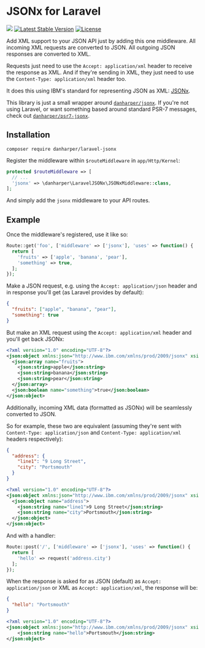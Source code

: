 # JSONx for Laravel

[![](https://api.travis-ci.org/danharper/JSONx-for-Laravel.svg)](https://travis-ci.org/danharper/JSONx-for-Laravel) [![Latest Stable Version](https://poser.pugx.org/danharper/laravel-jsonx/v/stable)](https://packagist.org/packages/danharper/laravel-jsonx) [![License](https://poser.pugx.org/danharper/laravel-jsonx/license)](https://packagist.org/packages/danharper/laravel-jsonx)

Add XML support to your JSON API just by adding this one middleware. All incoming XML requests are converted to JSON. All outgoing JSON responses are converted to XML.

Requests just need to use the `Accept: application/xml` header to receive the response as XML. And if they're sending in XML, they just need to use the `Content-Type: application/xml` header too.

It does this using IBM's standard for representing JSON as XML: [JSONx](https://tools.ietf.org/html/draft-rsalz-jsonx-00).

This library is just a small wrapper around [`danharper/jsonx`](https://github.com/danharper/jsonx). If you're not using Laravel, or want something based around standard PSR-7 messages, check out [`danharper/psr7-jsonx`](https://github.com/danharper/Psr7JSONx).

## Installation

```
composer require danharper/laravel-jsonx
```

Register the middleware within `$routeMiddleware` in `app/Http/Kernel`:

```php
protected $routeMiddleware => [
  // ...
  'jsonx' => \danharper\LaravelJSONx\JSONxMiddleware::class,
];
```

And simply add the `jsonx` middleware to your API routes.

## Example

Once the middleware's registered, use it like so:

```php
Route::get('foo', ['middleware' => ['jsonx'], 'uses' => function() {
  return [
    'fruits' => ['apple', 'banana', 'pear'],
    'something' => true,
  ];
});
```

Make a JSON request, e.g. using the `Accept: application/json` header and in response you'll get (as Laravel provides by default):

```json
{
  "fruits": ["apple", "banana", "pear"],
  "something": true
}
```

But make an XML request using the `Accept: application/xml` header and you'll get back JSONx:

```xml
<?xml version="1.0" encoding="UTF-8"?>
<json:object xmlns:json="http://www.ibm.com/xmlns/prod/2009/jsonx" xsi:schemaLocation="http://www.datapower.com/schemas/json jsonx.xsd" xmlns:xsi="http://www.w3.org/2001/XMLSchema-instance">
  <json:array name="fruits">
    <json:string>apple</json:string>
    <json:string>banana</json:string>
    <json:string>pear</json:string>
  </json:array>
  <json:boolean name="something">true</json:boolean>
</json:object>
```

Additionally, incoming XML data (formatted as JSONx) will be seamlessly converted to JSON.

So for example, these two are equivalent (assuming they're sent with `Content-Type: application/json` and `Content-Type: application/xml` headers respectively):

```json
{
  "address": {
    "line1": "9 Long Street",
    "city": "Portsmouth"
  }
}
```

```xml
<?xml version="1.0" encoding="UTF-8"?>
<json:object xmlns:json="http://www.ibm.com/xmlns/prod/2009/jsonx" xsi:schemaLocation="http://www.datapower.com/schemas/json jsonx.xsd" xmlns:xsi="http://www.w3.org/2001/XMLSchema-instance">
  <json:object name="address">
    <json:string name="line1">9 Long Street</json:string>
    <json:string name="city">Portsmouth</json:string>
  </json:object>
</json:object>
```

And with a handler:

```php
Route::post('/', ['middleware' => ['jsonx'], 'uses' => function() {
  return [
    'hello' => request('address.city')
  ];
});
```

When the response is asked for as JSON (default) as `Accept: application/json` or XML as `Accept: application/xml`, the response will be:

```json
{
  "hello": "Portsmouth"
}
```

```xml
<?xml version="1.0" encoding="UTF-8"?>
<json:object xmlns:json="http://www.ibm.com/xmlns/prod/2009/jsonx" xsi:schemaLocation="http://www.datapower.com/schemas/json jsonx.xsd" xmlns:xsi="http://www.w3.org/2001/XMLSchema-instance">
	<json:string name="hello">Portsmouth</json:string>
</json:object>
```

